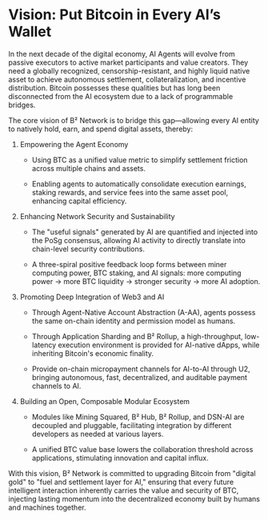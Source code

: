 # Vision: Put Bitcoin in Every AI’s Wallet

In the next decade of the digital economy, AI Agents will evolve from passive executors to active market participants and value creators. They need a globally recognized, censorship-resistant, and highly liquid native asset to achieve autonomous settlement, collateralization, and incentive distribution. Bitcoin possesses these qualities but has long been disconnected from the AI ecosystem due to a lack of programmable bridges.

The core vision of B² Network is to bridge this gap—allowing every AI entity to natively hold, earn, and spend digital assets, thereby:

1. Empowering the Agent Economy

    * Using BTC as a unified value metric to simplify settlement friction across multiple chains and assets.

    * Enabling agents to automatically consolidate execution earnings, staking rewards, and service fees into the same asset pool, enhancing capital efficiency.

2. Enhancing Network Security and Sustainability

    * The "useful signals" generated by AI are quantified and injected into the PoSg consensus, allowing AI activity to directly translate into chain-level security contributions.

    * A three-spiral positive feedback loop forms between miner computing power, BTC staking, and AI signals: more computing power -> more BTC liquidity -> stronger security -> more AI adoption.

3. Promoting Deep Integration of Web3 and AI

    * Through Agent-Native Account Abstraction (A-AA), agents possess the same on-chain identity and permission model as humans.

    * Through Application Sharding and B² Rollup, a high-throughput, low-latency execution environment is provided for AI-native dApps, while inheriting Bitcoin's economic finality.

    * Provide on-chain micropayment channels for AI-to-AI through U2, bringing autonomous, fast, decentralized, and auditable payment channels to AI.

4. Building an Open, Composable Modular Ecosystem

    * Modules like Mining Squared, B² Hub, B² Rollup, and DSN-AI are decoupled and pluggable, facilitating integration by different developers as needed at various layers.

    * A unified BTC value base lowers the collaboration threshold across applications, stimulating innovation and capital influx.

With this vision, B² Network is committed to upgrading Bitcoin from "digital gold" to "fuel and settlement layer for AI," ensuring that every future intelligent interaction inherently carries the value and security of BTC, injecting lasting momentum into the decentralized economy built by humans and machines together.